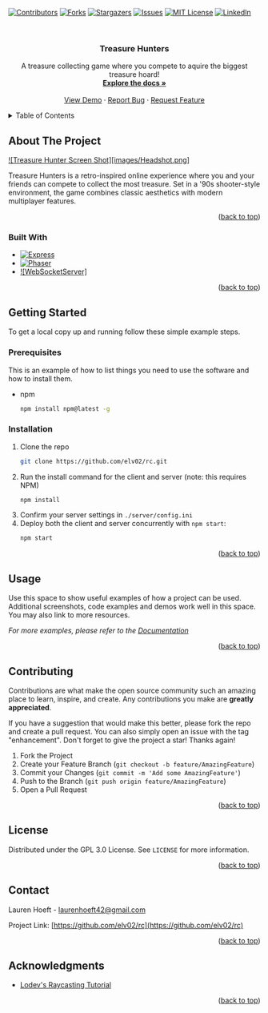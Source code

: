 <!-- README Built using the "Best README Template": See: https://github.com/othneildrew/Best-README-Template/-->

<a id="readme-top"></a>

[![Contributors][contributors-shield]][contributors-url]
[![Forks][forks-shield]][forks-url]
[![Stargazers][stars-shield]][stars-url]
[![Issues][issues-shield]][issues-url]
[![MIT License][license-shield]][license-url]
[![LinkedIn][linkedin-shield]][linkedin-url]

<!-- PROJECT LOGO -->
<br />
<div align="center">
  <h3 align="center">Treasure Hunters</h3>

  <p align="center">
    A treasure collecting game where you compete to aquire the biggest treasure hoard!
    <br />
    <a href="https://github.com/elv02/rc"><strong>Explore the docs »</strong></a>
    <br />
    <br />
    <a href="https://github.com/elv02/rc">View Demo</a>
    ·
    <a href="https://github.com/elv02/rc/issues/new?labels=bug&template=bug-report---.md">Report Bug</a>
    ·
    <a href="https://github.com/elv02/rc/issues/new?labels=enhancement&template=feature-request---.md">Request Feature</a>
  </p>
</div>

<!-- TABLE OF CONTENTS -->
<details>
  <summary>Table of Contents</summary>
  <ol>
    <li>
      <a href="#about-the-project">About The Project</a>
      <ul>
        <li><a href="#built-with">Built With</a></li>
      </ul>
    </li>
    <li>
      <a href="#getting-started">Getting Started</a>
      <ul>
        <li><a href="#prerequisites">Prerequisites</a></li>
        <li><a href="#installation">Installation</a></li>
      </ul>
    </li>
    <li><a href="#usage">Usage</a></li>
    <li><a href="#roadmap">Roadmap</a></li>
    <li><a href="#contributing">Contributing</a></li>
    <li><a href="#license">License</a></li>
    <li><a href="#contact">Contact</a></li>
    <li><a href="#acknowledgments">Acknowledgments</a></li>
  </ol>
</details>

<!-- ABOUT THE PROJECT -->

## About The Project

[![Treasure Hunter Screen Shot][images/Headshot.png]](https://github.com/elv02/rc)

Treasure Hunters is a retro-inspired online experience where you and your friends can compete to collect the most treasure. Set in a '90s shooter-style environment, the game combines classic aesthetics with modern multiplayer features.

<p align="right">(<a href="#readme-top">back to top</a>)</p>

### Built With

- [![Express][Express.js]][Express-url]
- [![Phaser][Phaser.js]][Phaser-url]
- [![WebSocketServer]][WSS-url]

<p align="right">(<a href="#readme-top">back to top</a>)</p>

<!-- GETTING STARTED -->

## Getting Started

To get a local copy up and running follow these simple example steps.

### Prerequisites

This is an example of how to list things you need to use the software and how to install them.

- npm
  ```sh
  npm install npm@latest -g
  ```

### Installation

1. Clone the repo
   ```sh
   git clone https://github.com/elv02/rc.git
   ```
2. Run the install command for the client and server (note: this requires NPM)
   ```sh
   npm install
   ```
3. Confirm your server settings in `./server/config.ini`
4. Deploy both the client and server concurrently with `npm start`:
   ```sh
   npm start
   ```

<p align="right">(<a href="#readme-top">back to top</a>)</p>

<!-- USAGE EXAMPLES -->

## Usage

Use this space to show useful examples of how a project can be used. Additional screenshots, code examples and demos work well in this space. You may also link to more resources.

_For more examples, please refer to the [Documentation](https://example.com)_

<p align="right">(<a href="#readme-top">back to top</a>)</p>

<!-- CONTRIBUTING -->

## Contributing

Contributions are what make the open source community such an amazing place to learn, inspire, and create. Any contributions you make are **greatly appreciated**.

If you have a suggestion that would make this better, please fork the repo and create a pull request. You can also simply open an issue with the tag "enhancement".
Don't forget to give the project a star! Thanks again!

1. Fork the Project
2. Create your Feature Branch (`git checkout -b feature/AmazingFeature`)
3. Commit your Changes (`git commit -m 'Add some AmazingFeature'`)
4. Push to the Branch (`git push origin feature/AmazingFeature`)
5. Open a Pull Request

<p align="right">(<a href="#readme-top">back to top</a>)</p>

<!-- LICENSE -->

## License

Distributed under the GPL 3.0 License. See `LICENSE` for more information.

<p align="right">(<a href="#readme-top">back to top</a>)</p>

<!-- CONTACT -->

## Contact

Lauren Hoeft - laurenhoeft42@gmail.com

Project Link: [https://github.com/elv02/rc](https://github.com/elv02/rc)

<p align="right">(<a href="#readme-top">back to top</a>)</p>

<!-- ACKNOWLEDGMENTS -->

## Acknowledgments

- [Lodev's Raycasting Tutorial](https://lodev.org/cgtutor/raycasting.html)

<p align="right">(<a href="#readme-top">back to top</a>)</p>

<!-- MARKDOWN LINKS & IMAGES -->
<!-- https://www.markdownguide.org/basic-syntax/#reference-style-links -->

[contributors-shield]: https://img.shields.io/github/contributors/elv02/rc.svg?style=for-the-badge
[contributors-url]: https://github.com/elv02/rc/graphs/contributors
[forks-shield]: https://img.shields.io/github/forks/elv02/rc.svg?style=for-the-badge
[forks-url]: https://github.com/elv02/rc/network/members
[stars-shield]: https://img.shields.io/github/stars/elv02/rc.svg?style=for-the-badge
[stars-url]: https://github.com/elv02/rc/stargazers
[issues-shield]: https://img.shields.io/github/issues/elv02/rc.svg?style=for-the-badge
[issues-url]: https://github.com/elv02/rc/issues
[license-shield]: https://img.shields.io/github/license/elv02/rc.svg?style=for-the-badge
[license-url]: https://github.com/elv02/rc/blob/master/LICENSE.txt
[linkedin-shield]: https://img.shields.io/badge/-LinkedIn-black.svg?style=for-the-badge&logo=linkedin&colorB=555
[linkedin-url]: https://linkedin.com/in/lauren-hoeft
[product-screenshot]: images/screenshot.png
[Next.js]: https://img.shields.io/badge/next.js-000000?style=for-the-badge&logo=nextdotjs&logoColor=white
[Next-url]: https://nextjs.org/
[React.js]: https://img.shields.io/badge/React-20232A?style=for-the-badge&logo=react&logoColor=61DAFB
[React-url]: https://reactjs.org/
[Vue.js]: https://img.shields.io/badge/Vue.js-35495E?style=for-the-badge&logo=vuedotjs&logoColor=4FC08D
[Vue-url]: https://vuejs.org/
[Angular.io]: https://img.shields.io/badge/Angular-DD0031?style=for-the-badge&logo=angular&logoColor=white
[Angular-url]: https://angular.io/
[Svelte.dev]: https://img.shields.io/badge/Svelte-4A4A55?style=for-the-badge&logo=svelte&logoColor=FF3E00
[Svelte-url]: https://svelte.dev/
[Laravel.com]: https://img.shields.io/badge/Laravel-FF2D20?style=for-the-badge&logo=laravel&logoColor=white
[Laravel-url]: https://laravel.com
[Bootstrap.com]: https://img.shields.io/badge/Bootstrap-563D7C?style=for-the-badge&logo=bootstrap&logoColor=white
[Bootstrap-url]: https://getbootstrap.com
[JQuery.com]: https://img.shields.io/badge/jQuery-0769AD?style=for-the-badge&logo=jquery&logoColor=white
[JQuery-url]: https://jquery.com
[Express-url]: https://expressjs.com/
[Express.js]: https://img.shields.io/badge/express.js-%23404d59.svg?style=for-the-badge&logo=express&logoColor=%2361DAFB
[Phaser-url]: https://phaser.io/
[Phaser.js]: https://cdn.phaser.io/images/logo/phaser-pixel-small-flat.png
[WSS-url]: https://github.com/websockets/ws